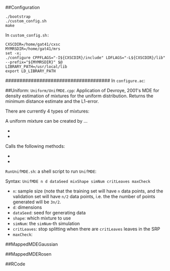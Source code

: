 ##Configuration
```
./bootstrap
./custom_config.sh
make
```

In `custom_config.sh:`
```
CXSCDIR=/home/gat41/cxsc
MYMRSDIR=/home/gat41/mrs
set -x;
./configure CPPFLAGS="-I${CXSCDIR}/include" LDFLAGS="-L${CXSCDIR}/lib" --prefix="${MYMRSDIR}" $@
LIBRARY_PATH=/usr/local/lib
export LD_LIBRARY_PATH
```

#####################################
In `configure.ac`:

##Uniform:
`Uniform/UnifMDE.cpp`: Application of Devroye, 2001's MDE for density estimation of mixtures 
for the uniform distribution. Returns the minimum distance estimate and the L1-error.

There are currently 4 types of mixtures:

A uniform mixture can be created by ...

*

*


Calls the following methods:

*

*

`RunUnifMDE.sh`: a shell script to run `UnifMDE`:

Syntax: `UnifMDE n d dataSeed mixShape simNum critLeaves maxCheck`

* `n`: sample size (note that the training set will have `n` data points, and the validation set will have `n/2` data points, i.e. the the number of points generated will be `3n/2`.
* `d`: dimensions
* `dataSeed`: seed for generating data  
* `shape`: which mixture to use
* `simNum`: the `simNum`-th simulation
* `critLeaves`: stop splitting when there are `critLeaves` leaves in the SRP
* `maxCheck`:



##MappedMDEGaussian


##MappedMDERosen




##RCode

